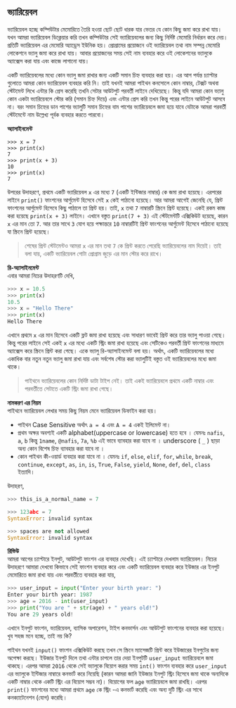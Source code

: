 ## ভ্যারিয়েবল    

ভ্যারিয়েবল হচ্ছে কম্পিউটার মেমোরিতে তৈরি হওয়া ছোট ছোট ধারক যার ভেতর যে কোন কিছু জমা করে রাখা যায়। যখন আমরা ভ্যারিয়েবল ডিক্লেয়ার করি তখন কম্পিউটার সেই ভ্যারিয়েবলের জন্য কিছু নির্দিষ্ট মেমোরি নির্ধারন করে দেয়। প্রতিটি ভ্যারিয়েবল এর মেমোরি অ্যাড্রেস ইউনিক হয়। প্রোগ্রামের প্রয়োজনে ওই ভ্যারিয়েবল তথা নাম সম্পন্ন মেমোরি লোকেশনে ভ্যালু জমা করে রাখা যায়। আবার প্রয়োজনের সময় সেই নাম ব্যবহার করে ওই লোকেশনের ভ্যালুকে অ্যাক্সেস করা যায় এবং কাজে লাগানো যায়।   

একটি ভ্যারিয়েবলের মধ্যে কোন ভ্যালু জমা রাখার জন্য একটি সমান চিহ্ন ব্যবহার করা হয়। এর আগ পর্যন্ত চ্যাপ্টার গুলোতে আমরা কোন ভ্যারিয়েবল ব্যবহার করি নি। তাই যখনই আমরা পাইথন কনসোলে কোন নাম্বার, টেক্সট অথবা স্টেটমেন্ট লিখে এন্টার কি প্রেস করেছি তখনি সেটার আউটপুট পরবর্তী লাইনে দেখিয়েছে। কিন্তু যদি আমরা কোন ভ্যালু কোন একটা ভ্যারিয়েবলে স্টোর করি (সমান চিহ্ন দিয়ে) এবং এন্টার প্রেস করি তখন কিন্তু পরের লাইনে আউটপুট আসবে না। বরং সমান চিহ্নের ডান পাশের ভ্যালুটি সমান চিহ্নের বাম পাশের ভ্যারিয়েবলে জমা হয়ে যাবে যেটাকে আমরা পরবর্তী স্টেটমেন্টে নাম উল্লেখ্য পূর্বক ব্যবহার করতে পারবো।   

**অ্যাসাইনমেন্ট**

```
>>> x = 7
>>> print(x)
7
>>> print(x + 3)
10
>>> print(x)
7
```

উপরের উদাহরণে, প্রথমে একটি ভ্যারিয়েবল `x` এর মধ্যে `7` (একটি ইন্টিজার নাম্বার) কে জমা রাখা হয়েছে। এরপরের লাইনে `print()` ফাংশনের আর্গুমেন্ট হিসেবে সেই `x` কেই পাঠানো হয়েছে। আর আমরা আগেই জেনেছি যে, প্রিন্ট ফাংশনের আর্গুমেন্ট হিসেবে কিছু পাঠালে তা প্রিন্ট হয়। তাই, `x` তথা `7` নাম্বারটি স্ক্রিনে প্রিন্ট হয়েছে। একই রকম কাজ করা হয়েছে `print(x + 3)` লাইনে। এখানে বস্তুত `print(7 + 3)` এই স্টেটমেন্টটি এক্সিকিউট হয়েছে, কারন `x` এর মান তো `7`. আর তার সাথে `3` যোগ হয়ে পক্ষান্তরে `10` নাম্বারটিই প্রিন্ট ফাংশনের আর্গুমেন্ট হিসেবে পাঠানো হয়েছে যা স্ক্রিনে প্রিন্ট হয়েছে।   
> শেষের প্রিন্ট স্টেটমেন্টও আমরা `x` এর মান তথা `7` কে প্রিন্ট করতে পেরেছি ভ্যারিয়েবলের নাম দিয়েই। তাই বলা যায়, একটি ভ্যারিয়েবল গোটা প্রোগ্রাম জুড়ে এর মান স্টোর করে রাখে।   

**রি-অ্যাসাইনমেন্ট**   
এবার আমরা নিচের উদাহরণটি দেখি,   

```python
>>> x = 10.5
>>> print(x)
10.5
>>> x = "Hello There"
>>> print(x)
Hello There
```   

এখানে প্রথমে `x` এর মান হিসেবে একটি ফ্লট জমা রাখা হয়েছে এবং সাধারণ ভাবেই প্রিন্ট করে তার ভ্যালু পাওয়া গেছে। কিন্তু পরের লাইনে সেই একই `x` এর মধ্যে একটি স্ট্রিং জমা রাখা হয়েছে এবং সেটিকেও পরবর্তী প্রিন্ট ফাংশনের মাধ্যমে অ্যাক্সেস করে স্ক্রিনে প্রিন্ট করা গেছে। একে ভ্যালু রি-অ্যাসাইনমেন্ট বলা হয়। অর্থাৎ, একটি ভ্যারিয়েবলের মধ্যে একাধিক বার নতুন নতুন ভ্যালু জমা রাখা যায় এবং সর্বশেষ স্টোর করা ভ্যালুটিই বস্তুত ওই ভ্যারিয়েবলের মধ্যে জমা থাকে।    

> পাইথনে ভ্যারিয়েবলের কোন নির্দিষ্ট ডাটা টাইপ নেই। তাই একই ভ্যারিয়েবলে প্রথমে একটি নাম্বার এবং পরবর্তীতে সেটাতে একটি স্ট্রিং জমা রাখা গেছে। 

**নামকরণ এর নিয়ম**   
পাইথনে ভ্যারিয়েবল লেখার সময় কিছু নিয়ম মেনে ভ্যারিয়েবল ডিফাইন করা হয়।
    
 - পাইথন Case Sensitive অর্থাৎ `a = 4` এবং `A = 4` একই ইলিমেন্ট না। 
 - প্রথম অক্ষর অবশ্যই একটি alphabet(uppercase or lowercase) হতে হবে । যেমনঃ `nafis`, `a`, `b` কিন্তু `1name`, `@nafis`, `7a`, `%b` এই ভাবে ব্যাবহার করা যাবে না ।  underscore ( `_` ) ছাড়া অন্য কোন বিশেষ  চিহ্ন ব্যাবহার করা যাবে না । 
 - কোন পাইথন কী-ওয়ার্ড ব্যবহার করা যাবে না । যেমনঃ `if`, `else`, `elif`, `for`, `while`, `break`, `continue`, `except`, `as`, `in`, `is`, `True`, `False`, `yield`, `None`, `def`, `del`, `class` ইত্যাদি। 

উদাহরণ, 

```python
>>> this_is_a_normal_name = 7

>>> 123abc = 7
SyntaxError: invalid syntax

>>> spaces are not allowed
SyntaxError: invalid syntax
```   

**রিভিউ**   
আমরা আগের চ্যাপ্টারে ইনপুট, আউটপুট ফাংশন এর ব্যবহার দেখেছি। এই চ্যাপ্টারে দেখলাম ভ্যারিয়েবল। নিচের উদাহরণে আমারা দেখবো কিভাবে সেই ফাংশন ব্যবহার করে এবং একটি ভ্যারিয়েবল ব্যবহার করে ইউজার এর ইনপুট মেমোরিতে জমা রাখা যায় এবং পরবর্তীতে ব্যবহার করা যায়, 

```python
>>> user_input = input("Enter your birth year: ")
Enter your birth year: 1987
>>> age = 2016 - int(user_input)
>>> print("You are " + str(age) + " years old!")
You are 29 years old!
```   

এখানে ইনপুট ফাংশন, ভ্যারিয়েবল, ব্যাসিক অপারেশন, টাইপ কনভার্সন এবং আউটপুট ফাংশনের ব্যবহার করা হয়েছে। খুব সহজ মনে হচ্ছে, তাই নয় কি? 

পাইথন যখনই `input()` ফাংশন এক্সিকিউট করছে তখন সে স্ক্রিনে ম্যাসেজটি প্রিন্ট করে ইউজারের ইনপুটের জন্য অপেক্ষা করছে। ইউজার ইনপুট দিলে তথা এন্টার চাপলে তার দেয়া ইনপুটটি `user_input` ভ্যারিয়েবলে জমা থাকছে। এরপর আমরা `2016` থেকে সেই ভ্যালুকে বিয়োগ করার সময় `int()` ফাংশন ব্যবহার করে `user_input` এর ভ্যালুকে ইন্টিজার নাম্বারে কনভার্ট করে নিয়েছি (কারন আমরা জানি ইউজার ইনপুট স্ট্রিং হিসেবে জমা থাকে অন্যদিকে একটি নাম্বার থেকে একটি স্ট্রিং এর বিয়োগ সম্ভব না)। বিয়োগের ফল `age` ভ্যারিয়েবলে জমা রাখছি।  এরপর `print()` ফাংশনের মধ্যে আমরা প্রথমে `age` কে স্ট্রিং -এ কনভার্ট করেছি এবং অন্য দুটি স্ট্রিং এর সাথে কনক্যাটেনেশন (যোগ) করেছি।  
